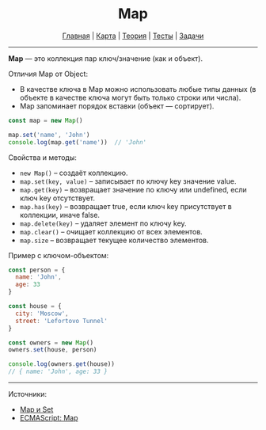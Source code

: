 <div align="center">

# Map

[Главная](https://github.com/dollaween/junior-roadmap/)
|
[Карта](/roadmap/README.md)
|
[Теория](/theory/README.md)
|
[Тесты](/tests/README.md)
|
[Задачи](/tasks/README.md)

</div>

---

**Map** — это коллекция пар ключ/значение (как и объект).

Отличия Map от Object:
- В качестве ключа в Map можно использовать любые типы данных (в объекте в качестве ключа могут быть только строки или числа).
- Map запоминает порядок вставки (объект — сортирует).

```js
const map = new Map()

map.set('name', 'John')
console.log(map.get('name'))  // 'John'
```

Свойства и методы:
- `new Map()` – создаёт коллекцию.
- `map.set(key, value)` – записывает по ключу key значение value.
- `map.get(key)` – возвращает значение по ключу или undefined, если ключ key отсутствует.
- `map.has(key)` – возвращает true, если ключ key присутствует в коллекции, иначе false.
- `map.delete(key)` – удаляет элемент по ключу key.
- `map.clear()` – очищает коллекцию от всех элементов.
- `map.size` – возвращает текущее количество элементов.

Пример с ключом-объектом:
```js
const person = {
  name: 'John',
  age: 33
}

const house = {
  city: 'Moscow',
  street: 'Lefortovo Tunnel'
}

const owners = new Map()
owners.set(house, person)

console.log(owners.get(house))
// { name: 'John', age: 33 }
```

---

Источники:
- [Map и Set](https://learn.javascript.ru/map-set)
- [ECMAScript: Map](https://tc39.es/ecma262/#sec-map-objects)
